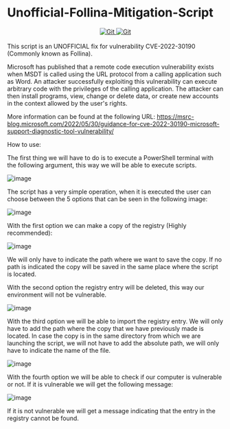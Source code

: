 # Unofficial-Follina-Mitigation-Script

<div id='some-div' align="center"> 
<a href="https://twitter.com/jose_oteroo">
<img src="https://img.shields.io/badge/Twitter-blue?style=for-the-badge&logo=twitter&logoColor=white" title="Git"/>
</a>
<a href="https://www.linkedin.com/in/joseoteroo/">
<img src="https://img.shields.io/badge/LinkedIn-blue?style=for-the-badge&logo=linkedin&logoColor=white" title="Git"/>
</a>
</div> 
<br> 
This script is an UNOFFICIAL fix for vulnerability CVE-2022-30190 (Commonly known as Follina).

Microsoft has published that a remote code execution vulnerability exists when MSDT is called using the URL protocol from a calling application such as Word. An attacker successfully exploiting this vulnerability can execute arbitrary code with the privileges of the calling application. The attacker can then install programs, view, change or delete data, or create new accounts in the context allowed by the user's rights.

More information can be found at the following URL:
https://msrc-blog.microsoft.com/2022/05/30/guidance-for-cve-2022-30190-microsoft-support-diagnostic-tool-vulnerability/


How to use:

The first thing we will have to do is to execute a PowerShell terminal with the following argument, this way we will be able to execute scripts.

  ![image](https://user-images.githubusercontent.com/33480019/173249862-f0dbd8cb-c04d-4d21-b28d-f7706d568ee4.png)


The script has a very simple operation, when it is executed the user can choose between the 5 options that can be seen in the following image:

![image](https://user-images.githubusercontent.com/33480019/173249723-96a17555-1282-4dbd-a30a-4ea5b79ccd6e.png)

With the first option we can make a copy of the registry (Highly recommended):

  ![image](https://user-images.githubusercontent.com/33480019/173249927-e5eaf8f7-5b1d-4fa0-ac5d-22527b460398.png)

We will only have to indicate the path where we want to save the copy. If no path is indicated the copy will be saved in the same place where the script is located.

With the second option the registry entry will be deleted, this way our environment will not be vulnerable. 

  ![image](https://user-images.githubusercontent.com/33480019/173250494-1067e7fe-bfd1-4d88-b48b-2d2c12547e02.png)
  
With the third option we will be able to import the registry entry. We will only have to add the path where the copy that we have previously made is located. In case the copy is in the same directory from which we are launching the script, we will not have to add the absolute path, we will only have to indicate the name of the file.

 ![image](https://user-images.githubusercontent.com/33480019/173250548-6cb859ff-2523-4dc4-9f4f-b4feefa9828c.png)
 
 With the fourth option we will be able to check if our computer is vulnerable or not. If it is vulnerable we will get the following message:
 
 ![image](https://user-images.githubusercontent.com/33480019/173250632-2a7ea817-a593-43b1-9211-bba2ec0f499e.png)

If it is not vulnerable we will get a message indicating that the entry in the registry cannot be found.



